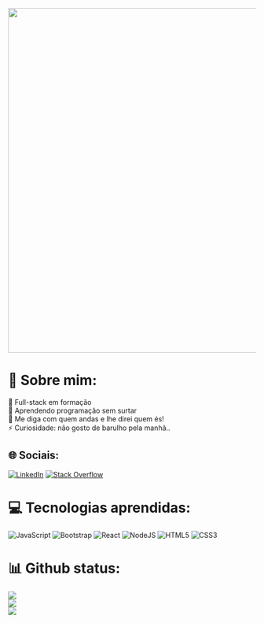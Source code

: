 <center>
<img width="700px" src="https://media0.giphy.com/media/13HgwGsXF0aiGY/giphy.gif?cid=790b76117918bbc69418bde1ca20ac7897d1f89568c82cbf&rid=giphy.gif&ct=g" style="max-width: 100%;">
</center>

# 💫 Sobre mim:
🔭 Full-stack em formação<br>🌱 Aprendendo programação sem surtar<br>💬 Me diga com quem andas e lhe direi quem és!<br>⚡ Curiosidade: não gosto de barulho pela manhã..


## 🌐 Sociais:
[![LinkedIn](https://img.shields.io/badge/LinkedIn-%230077B5.svg?logo=linkedin&logoColor=white)](https://linkedin.com/in/https://www.linkedin.com/in/gabriellbonfim/) [![Stack Overflow](https://img.shields.io/badge/-Stackoverflow-FE7A16?logo=stack-overflow&logoColor=white)](https://stackoverflow.com/users/https://www.codewars.com/users/GabrielSouza2) 

# 💻 Tecnologias aprendidas:
![JavaScript](https://img.shields.io/badge/javascript-%23323330.svg?style=for-the-badge&logo=javascript&logoColor=%23F7DF1E) ![Bootstrap](https://img.shields.io/badge/bootstrap-%23563D7C.svg?style=for-the-badge&logo=bootstrap&logoColor=white) ![React](https://img.shields.io/badge/react-%2320232a.svg?style=for-the-badge&logo=react&logoColor=%2361DAFB) ![NodeJS](https://img.shields.io/badge/node.js-6DA55F?style=for-the-badge&logo=node.js&logoColor=white) ![HTML5](https://img.shields.io/badge/html5-%23E34F26.svg?style=for-the-badge&logo=html5&logoColor=white) ![CSS3](https://img.shields.io/badge/css3-%231572B6.svg?style=for-the-badge&logo=css3&logoColor=white)
# 📊 Github status:
![](https://github-readme-stats.vercel.app/api?username=GabrielSouza2&theme=react&hide_border=false&include_all_commits=true&count_private=false)<br/>
![](https://github-readme-streak-stats.herokuapp.com/?user=GabrielSouza2&theme=react&hide_border=false)<br/>
![](https://github-readme-stats.vercel.app/api/top-langs/?username=GabrielSouza2&theme=react&hide_border=false&include_all_commits=true&count_private=false&layout=compact)

<!-- Proudly created with GPRM ( https://gprm.itsvg.in ) -->
